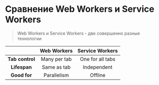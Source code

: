 # Сравнение Web Workers и Service Workers

> Web Workers и Service Workers - две совершенно разные технологии

|                 | Web Workers  | Service Workers  |
|:---------------:|:------------:|:----------------:|
| **Tab сontrol** | Many per tab | One for all tabs |
| **Lifespan**    | Same as tab  | Independent      |
| **Good for**    | Parallelism  | Offline          |
